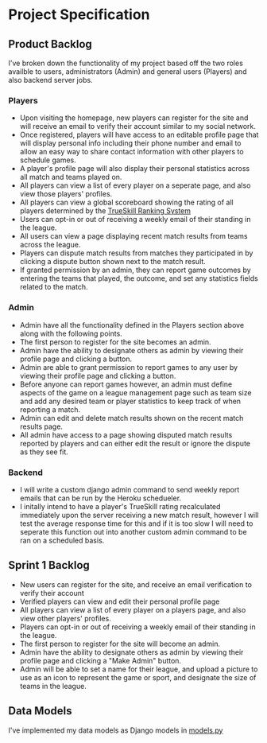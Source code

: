 # Project Specification

## Product Backlog
I've broken down the functionality of my project based off the two roles availble to users, administrators (Admin) and general users (Players) and also backend server jobs.

### Players
- Upon visiting the homepage, new players can register for the site and will receive an email to verify their account similar to my social network.
- Once registered, players will have access to an editable profile page that will display personal info including their phone number and email to allow an easy way to share contact information with other players to schedule games.
- A player's profile page will also display their personal statistics across all match and teams played on.
- All players can view a list of every player on a seperate page, and also view those players' profiles.
- All players can view a global scoreboard showing the rating of all players determined by the [TrueSkill Ranking System](http://research.microsoft.com/en-us/projects/trueskill/)
- Users can opt-in or out of receiving a weekly email of their standing in the league.
- All users can view a page displaying recent match results from teams across the league.
- Players can dispute match results from matches they participated in by clicking a dispute button shown next to the match result.
- If granted permission by an admin, they can report game outcomes by entering the teams that played, the outcome, and set any statistics fields related to the match.

### Admin
- Admin have all the functionality defined in the Players section above along with the following points.
- The first person to register for the site becomes an admin.
- Admin have the ability to designate others as admin by viewing their profile page and clicking a button.
- Admin are able to grant permission to report games to any user by viewing their profile page and clicking a button.
- Before anyone can report games however, an admin must define aspects of the game on a league management page such as team size and add any desired team or player statistics to keep track of when reporting a match.
- Admin can edit and delete match results shown on the recent match results page.
- All admin have access to a page showing disputed match results reported by players and can either edit the result or ignore the dispute as they see fit.

### Backend
- I will write a custom django admin command to send weekly report emails that can be run by the Heroku schedueler.
- I initally intend to have a player's TrueSkill rating recalculated immediately upon the server receiving a new match result, however I will test the average response time for this and if it is too slow I will need to seperate this function out into another custom admin command to be ran on a scheduled basis. 

## Sprint 1 Backlog
- New users can register for the site, and receive an email verification to verify their account
- Verified players can view and edit their personal profile page
- All players can view a list of every player on a players page, and also view other players' profiles.
- Players can opt-in or out of receiving a weekly email of their standing in the league.
- The first person to register for the site will become an admin.
- Admin have the ability to designate others as admin by viewing their profile page and clicking a "Make Admin" button.
- Admin will be able to set a name for their league, and upload a picture to use as an icon to represent the game or sport, and designate the size of teams in the league.

## Data Models
I've implemented my data models as Django models in [models.py](models.py)
